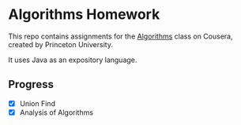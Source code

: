 # Algorithms Homework

This repo contains assignments for the [Algorithms](https://www.coursera.org/learn/algorithms-part1) class on Cousera, created by Princeton University.

It uses Java as an expository language.

## Progress

- [x] Union Find
- [x] Analysis of Algorithms
